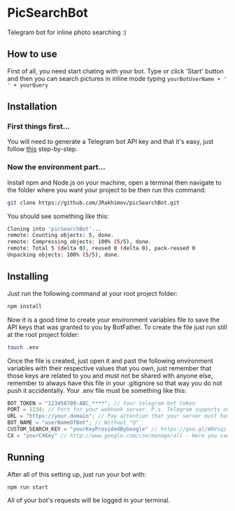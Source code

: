 # PicSearchBot

Telegram bot for inline photo searching :)

## How to use

First of all, you need start chating with your bot. Type or click 'Start' button and then you can search pictures in inline mode typing ```yourBotUserName + ' ' + yourQuery```

## Installation

### First things first...

You will need to generate a Telegram bot API key and that it's easy, just follow [this](https://core.telegram.org/bots#3-how-do-i-create-a-bot) step-by-step.

### Now the environment part...

Install npm and Node.js on your machine, open a terminal then navigate to the folder where you want your project to be then run this command:

```bash
git clone https://github.com/JRakhimov/picSearchBot.git
```

You should see something like this:

```bash
Cloning into 'picSearchBot'...
remote: Counting objects: 5, done.
remote: Compressing objects: 100% (5/5), done.
remote: Total 5 (delta 0), reused 0 (delta 0), pack-reused 0
Unpacking objects: 100% (5/5), done.
```

## Installing

Just run the following command at your root project folder:

```bash
npm install
```

Now it is a good time to create your environment variables file to save the API keys that was granted to you by BotFather. To create the file just run still at the root project folder:

```bash
touch .env
```

Once the file is created, just open it and past the following environment variables with their respective values that you own, just remember that those keys are related to you and must not be shared with anyone else, remember to always have this file in your .gitignore so that way you do not push it accidentally. Your .env file must be something like this:

```js
BOT_TOKEN = "123456789:ABC_****"; // Your telegram bot token
PORT = 1234; // Port for your webhook server. P.s. Telegram supports only ports: 443, 80, 88, 8443, 3000
URL = "https://your.domain"; // Pay attention that your server must have SSL certificate and provide https connection!
BOT_NAME = "userNameOfBot"; // Without "@"
CUSTOM_SEARCH_KEY = "yourKeyProvidedByGoogle" // https://goo.gl/WNVsqi - Good insturction in Russian
CX = "yourCXKey" // http://www.google.com/cse/manage/all - Here you can find your CX ID
```

## Running

After all of this setting up, just run your bot with:

```bash
npm run start
```

All of your bot's requests will be logged in your terminal.
